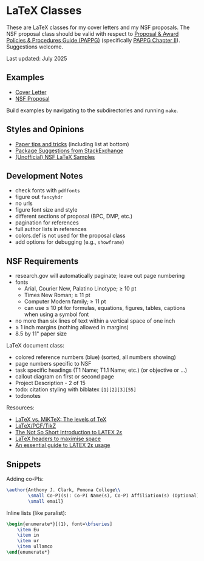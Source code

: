 # LaTeX Classes

These are LaTeX classes for my cover letters and my NSF proposals. The NSF proposal class should be valid with respect to [Proposal & Award Policies & Procedures Guide (PAPPG)](https://www.nsf.gov/policies/pappg/24-1) (specifically [PAPPG Chapter II](https://www.nsf.gov/policies/pappg/24-1/ch-2-proposal-preparation)). Suggestions welcome.

Last updated: July 2025

## Examples

- [Cover Letter](https://github.com/anthonyjclark/latex-classes/blob/master/examples/coverletter/build/coverletter.pdf)
- [NSF Proposal](https://github.com/anthonyjclark/latex-classes/blob/master/examples/proposal/build/proposal.pdf)

Build examples by navigating to the subdirectories and running `make`.

## Styles and Opinions

- [Paper tips and tricks](https://github.com/Wookai/paper-tips-and-tricks) (including list at bottom)
- [Package Suggestions from StackExchange](https://tex.stackexchange.com/questions/553/what-packages-do-people-load-by-default-in-latex)
- [(Unofficial) NSF LaTeX Samples](https://github.com/nsf-open/nsf-proposal-latex-samples)

## Development Notes

- check fonts with `pdffonts`
- figure out `fancyhdr`
- no urls
- figure font size and style
- different sections of proposal (BPC, DMP, etc.)
- pagination for references
- full author lists in references
- colors.def is not used for the proposal class
- add options for debugging (e.g., `showframe`)

## NSF Requirements

- research.gov will automatically paginate; leave out page numbering
- fonts
  - Arial, Courier New, Palatino Linotype; ≥ 10 pt
  - Times New Roman; ≥ 11 pt
  - Computer Modern family; ≥ 11 pt
  - can use ≤ 10 pt for formulas, equations, figures, tables, captions when using a symbol font
- no more than six lines of text within a vertical space of one inch
- ≥ 1 inch margins (nothing allowed in margins)
- 8.5 by 11" paper size

LaTeX document class:

- colored reference numbers (blue) (sorted, all numbers showing)
- page numbers specific to NSF
- task specific headings (T1   Name; T1.1   Name; etc.) (or objective or ...)
- callout diagram on first or second page
- Project Description - 2 of 15
- todo: citation styling with biblatex `[1][2][3][55]`
- todonotes

Resources:

- [LaTeX vs. MiKTeX: The levels of TeX](https://www.tug.org/levels.html)
- [LaTeX/PGF/TikZ](https://en.wikibooks.org/wiki/LaTeX/PGF/TikZ)
- [The Not So Short Introduction to LATEX 2ε](https://gking.harvard.edu/files/lshort2.pdf)
- [LaTeX headers to maximise space](https://www.math.cmu.edu/~gautam/sj/blog/20130930-tex-margins.html)
- [An essential guide to LATEX 2ε usage](http://mirrors.ibiblio.org/CTAN/info/l2tabu/english/l2tabuen.pdf)

## Snippets

Adding co-PIs:

```latex
\author{Anthony J. Clark, Pomona College\\
        \small Co-PI(s): Co-PI Name(s), Co-PI Affiliation(s) (Optional) \\
        \small email}
```

Inline lists (like paralist):

```latex
\begin{enumerate*}[(1), font=\bfseries]
    \item Eu
    \item in
    \item ur
    \item ullamco
\end{enumerate*}
```
